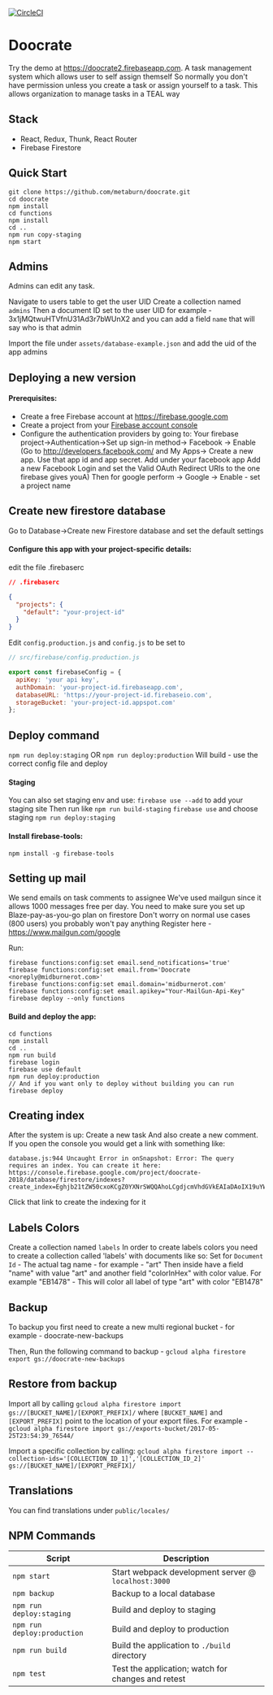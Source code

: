 [![CircleCI](https://circleci.com/gh/r-park/todo-react-redux.svg?style=shield&circle-token=6caf8c493bd66544717ff9a47ae01d8be036e53c)](https://circleci.com/gh/r-park/todo-react-redux)


# Doocrate
Try the demo at https://doocrate2.firebaseapp.com.
A task management system which allows user to self assign themself
So normally you don't have permission unless you create a task or
assign yourself to a task.
This allows organization to manage tasks in a TEAL way

## Stack

- React, Redux, Thunk, React Router
- Firebase Firestore

Quick Start
-----------

```shell
git clone https://github.com/metaburn/doocrate.git
cd doocrate
npm install
cd functions
npm install
cd ..
npm run copy-staging
npm start
```

Admins
-----
Admins can edit any task.

Navigate to users table to get the user UID
Create a collection named `admins`
Then a document ID set to the user UID for example - 3x1jMQtwuHTVfnU31Ad3r7bWUnX2
and you can add a field `name` that will say who is that admin

Import the file under
`assets/database-example.json`
and add the uid of the app admins

## Deploying a new version
#### Prerequisites:
- Create a free Firebase account at https://firebase.google.com
- Create a project from your [Firebase account console](https://console.firebase.google.com)
- Configure the authentication providers by going to: 
  Your firebase project->Authentication->Set up sign-in method-> Facebook -> Enable
  (Go to http://developers.facebook.com/ and My Apps-> Create a new app. Use that app id and app secret. Add under your facebook app Add a new Facebook Login and set the Valid OAuth Redirect URIs to the one firebase gives youA)
  Then for google perform -> Google -> Enable - set a project name

## Create new firestore database
Go to Database->Create new Firestore database and set the default settings

#### Configure this app with your project-specific details:
edit the file .firebaserc
```json
// .firebaserc

{
  "projects": {
    "default": "your-project-id"
  }
}
```

Edit `config.production.js` and `config.js` to be set to
```javascript
// src/firebase/config.production.js

export const firebaseConfig = {
  apiKey: 'your api key',
  authDomain: 'your-project-id.firebaseapp.com',
  databaseURL: 'https://your-project-id.firebaseio.com',
  storageBucket: 'your-project-id.appspot.com'
};
```

## Deploy command
`npm run deploy:staging`
OR 
`npm run deploy:production`
Will build - use the correct config file and deploy

#### Staging
You can also set staging env and use:
`firebase use --add` to add your staging site
Then run like
`npm run build-staging`
`firebase use` and choose staging
`npm run deploy:staging`

#### Install firebase-tools:
```shell
npm install -g firebase-tools
```

## Setting up mail
We send emails on task comments to assignee
We've used mailgun since it allows 1000 messages free per day.
You need to make sure you set up Blaze-pay-as-you-go plan on firestore
Don't worry on normal use cases (800 users) you probably won't pay anything
Register here - https://www.mailgun.com/google

Run:
```
firebase functions:config:set email.send_notifications='true'
firebase functions:config:set email.from='Doocrate <noreply@midburnerot.com>'
firebase functions:config:set email.domain='midburnerot.com'
firebase functions:config:set email.apikey="Your-MailGun-Api-Key"
firebase deploy --only functions
```

#### Build and deploy the app:
```shell
cd functions
npm install
cd ..
npm run build
firebase login
firebase use default
npm run deploy:production
// And if you want only to deploy without building you can run firebase deploy
```

## Creating index
After the system is up:
Create a new task And also create a new comment.
If you open the console you would get a link with something like:
```
database.js:944 Uncaught Error in onSnapshot: Error: The query requires an index. You can create it here: https://console.firebase.google.com/project/doocrate-2018/database/firestore/indexes?create_index=Eghjb21tZW50cxoKCgZ0YXNrSWQQAhoLCgdjcmVhdGVkEAIaDAoIX19uYW1lX18QAg
```
Click that link to create the indexing for it

## Labels Colors
Create a collection named
`labels`
In order to create labels colors you need to create a collection called 'labels' with documents like so:
Set for `Document Id` - The actual tag name - for example - "art"
Then inside have a field "name" with value "art" and another field "colorInHex" with color value. For example "EB1478" - This will color all label of type "art" with color "EB1478"


## Backup
To backup you first need to create a new multi regional bucket - for example - doocrate-new-backups

Then, Run the following command to backup - 
`gcloud alpha firestore export gs://doocrate-new-backups`

## Restore from backup
Import all by calling `gcloud alpha firestore import gs://[BUCKET_NAME]/[EXPORT_PREFIX]/` where `[BUCKET_NAME]` and `[EXPORT_PREFIX]`
point to the location of your export files. For example - `gcloud alpha firestore import gs://exports-bucket/2017-05-25T23:54:39_76544/`

Import a specific collection by calling: `gcloud alpha firestore import --collection-ids='[COLLECTION_ID_1]','[COLLECTION_ID_2]' gs://[BUCKET_NAME]/[EXPORT_PREFIX]/`

## Translations
You can find translations under `public/locales/`

## NPM Commands

|Script|Description|
|---|---|
|`npm start`|Start webpack development server @ `localhost:3000`|
|`npm backup`|Backup to a local database|
|`npm run deploy:staging`|Build and deploy to staging|
|`npm run deploy:production`|Build and deploy to production|
|`npm run build`|Build the application to `./build` directory|
|`npm test`|Test the application; watch for changes and retest|
